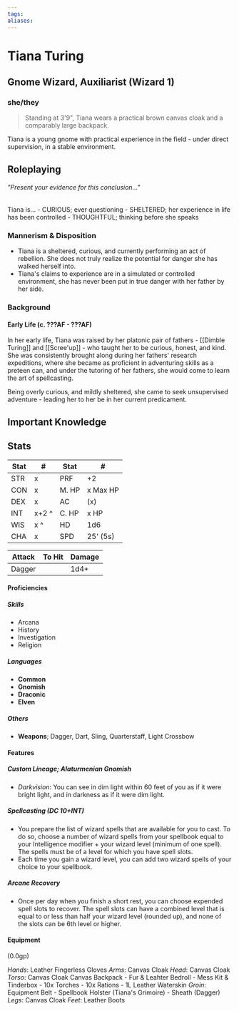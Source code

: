 ```yaml
---
tags:
aliases:
---
```

# Tiana Turing
## Gnome Wizard, Auxiliarist (Wizard 1)
### she/they

> Standing at 3'9", Tiana wears a practical brown canvas cloak and a comparably large backpack.

Tiana is a young gnome with practical experience in the field - under direct supervision, in a stable environment. 

## Roleplaying
###### "Present your evidence for this conclusion..."
Tiana is...
	- CURIOUS; ever questioning
	- SHELTERED; her experience in life has been controlled 
	- THOUGHTFUL; thinking before she speaks

### Mannerism & Disposition

- Tiana is a sheltered, curious, and currently performing an act of rebellion. She does not truly realize the potential for danger she has walked herself into.
- Tiana's claims to experience are in a simulated or controlled environment, she has never been put in true danger with her father by her side.

### Background
#### Early Life (c. ???AF - ???AF)
In her early life, Tiana was raised by her platonic pair of fathers - [[Dimble Turing]] and [[Scree'up]] - who taught her to be curious, honest, and kind. She was consistently brought along during her fathers' research expeditions, where she became as proficient in adventuring skills as a preteen can, and under the tutoring of her fathers, she would come to learn the art of spellcasting.

Being overly curious, and mildly sheltered, she came to seek unsupervised adventure - leading her to her be in her current predicament.

## Important Knowledge

## Stats

| Stat | #     | Stat  | #        |
| ---- | ----- | ----- | -------- |
| STR  | x     | PRF   | +2       |
| CON  | x     | M. HP | x Max HP |
| DEX  | x     | AC    | (x)      |
| INT  | x+2 ^ | C. HP | x HP     |
| WIS  | x ^   | HD    | 1d6      |
| CHA  | x     | SPD   | 25' (5s) |

| Attack | To Hit | Damage |
| ------ | ------ | ------ |
| Dagger |        | 1d4+       |

#### Proficiencies
##### Skills
- Arcana
- History
- Investigation
- Religion
##### Languages
- **Common**
- **Gnomish**
- **Draconic**
- **Elven**
##### Others
- **Weapons**; Dagger, Dart, Sling, Quarterstaff, Light Crossbow
#### Features
##### Custom Lineage; Alaturmenian Gnomish
- *Darkvision*: You can see in dim light within 60 feet of you as if it were bright light, and in darkness as if it were dim light.
##### Spellcasting (DC 10+INT)
- You prepare the list of wizard spells that are available for you to cast. To do so, choose a number of wizard spells from your spellbook equal to your Intelligence modifier + your wizard level (minimum of one spell). The spells must be of a level for which you have spell slots.
- Each time you gain a wizard level, you can add two wizard spells of your choice to your spellbook.
##### Arcane Recovery
- Once per day when you finish a short rest, you can choose expended spell slots to recover. The spell slots can have a combined level that is equal to or less than half your wizard level (rounded up), and none of the slots can be 6th level or higher.
#### Equipment
(0.0gp)

*Hands*: 
	Leather Fingerless Gloves
*Arms*: 
	Canvas Cloak
*Head*:
	Canvas Cloak
*Torso*:
	Canvas Cloak
	Canvas Backpack
		- Fur & Leahter Bedroll
		- Mess Kit & Tinderbox
		- 10x Torches
		- 10x Rations
		- 1L Leather Waterskin
*Groin*:
	Equipment Belt
		- Spellbook Holster (Tiana's Grimoire)
		- Sheath (Dagger)
*Legs*:
	Canvas Cloak
*Feet*:
	Leather Boots